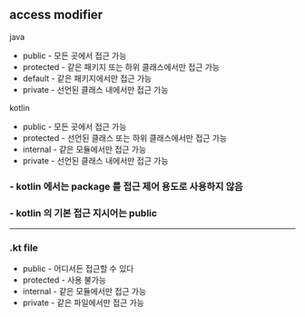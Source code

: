 ## access modifier

java
- public - 모든 곳에서 접근 가능
- protected - 같은 패키지 또는 하위 클래스에서만 접근 가능
- default - 같은 패키지에서만 접근 가능
- private - 선언된 클래스 내에서만 접근 가능

kotlin
- public - 모든 곳에서 접근 가능
- protected - 선언된 클래스 또는 하위 클래스에서만 접근 가능
- internal - 같은 모듈에서만 접근 가능
- private - 선언된 클래스 내에서만 접근 가능

### - kotlin 에서는 package 를 접근 제어 용도로 사용하지 않음
### - kotlin 의 기본 접근 지시어는 public


---
### .kt file
- public - 어디서든 접근할 수 있다
- protected - 사용 불가능
- internal - 같은 모듈에서만 접근 가능
- private - 같은 파일에서만 접근 가능